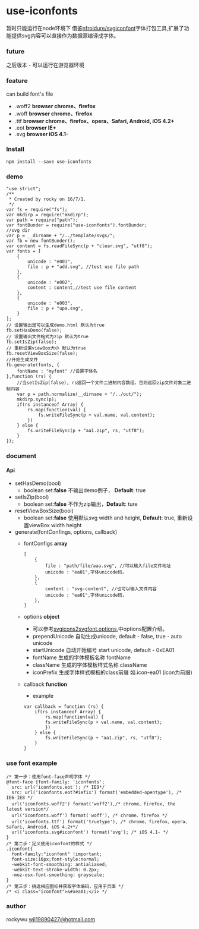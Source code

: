 # use-iconfonts
暂时只能运行在node环境下
借鉴[nfroidure/svgiconfont](https://github.com/nfroidure/svgiconfont)字体打包工具,扩展了功能提供svg内容可以直接作为数据源编译成字体。

### future
之后版本 - 可以运行在游览器环境

### feature
can build font's file

* .woff2 **browser chrome、firefox**
* .woff **browser chrome、firefox**
* .ttf **browser chrome、firefox、opera、Safari, Android, iOS 4.2+**
* .eot **browser IE+**
* .svg **browser iOS 4.1-**


### Install
````
npm install --save use-iconfonts
````

### demo
````
"use strict";
/**
 * Created by rocky on 16/7/1.
 */
var fs = require("fs");
var mkdirp = require("mkdirp");
var path = require("path");
var fontBunder = require("use-iconfonts").fontBunder;
//svg dir
var p = __dirname + "/../template/svgs/";
var fb = new fontBunder();
var content = fs.readFileSync(p + "clear.svg", "utf8");
var fonts = [
    {
        unicode : "e001",
        file : p + "add.svg", //test use file path
    },
    {
        unicode : "e002",
        content : content,//test use file content
    },
    {
        unicode : "e003",
        file : p + "upa.svg",
    }
];
// 设置输出是可以生成demo.html 默认为true
fb.setHasDemo(false);
// 设置输出文件格式为zip 默认为true
fb.setIsZip(false);
// 重新设置viewBox大小 默认为true
fb.resetViewBoxSize(false);
//开始生成文件
fb.generate(fonts, {
    fontName : "myfont" //设置字体名
},function (rs) {
    //当setIsZip(false), rs返回一个文件二进制内容数组，否则返回zip文件对象二进制内容
    var p = path.normalize(__dirname + "/../out/");
    mkdirp.sync(p);
    if(rs instanceof Array) {
        rs.map(function(val) {
            fs.writeFileSync(p + val.name, val.content);
        })
    } else {
        fs.writeFileSync(p + "aa1.zip", rs, "utf8");
    }
});
````
### document

#### Api

* setHasDemo(bool)
    * boolean  set:**false** 不输出demo例子， **Default**: true
* setIsZip(bool)
    * boolean  set:**false** 不作为zip输出，**Default**: ture
* resetViewBoxSize(bool)
    * boolean  set:**false** 使用默认svg width and height, **Default**: true, 重新设置viewBox width height
* generate(fontConfings, options, callback)
    * fontConfigs  **array**
    
        ````
        [
            {
                file : "path/file/aaa.svg", //可以输入file文件地址
                unicode : "ea01",字体unicode码，
            },
            {
                content : "svg-content", //也可以输入文件内容
                unicode : "ea01",字体unicode码，
            },
        ]
        ````
    * options **object**
        * 可以参考[svgicons2svgfont.options](https://github.com/nfroidure/svgicons2svgfont#svgicons2svgfontoptions),中options配置介绍。
        * prependUnicode 自动生成unicode, default - false, true - auto unicode
        * startUnicode  自动开始编号 start unicode, default - 0xEA01
        * fontName 生成的字体模板名称 fontName
        * className 生成的字体模板样式名称 className
        * iconPrefix 生成字体样式模板的class前缀 如.icon-ea01 (icon为前缀)
    * callback **function**
        * example
        
        ````
        var callback = function (rs) {
            if(rs instanceof Array) {
                rs.map(function(val) {
                fs.writeFileSync(p + val.name, val.content);
                })
            } else {
                fs.writeFileSync(p + "aa1.zip", rs, "utf8");
            }
        }
        ````
        
### use font example
````
/* 第一步：使用font-face声明字体 */
@font-face {font-family: 'iconfonts';
  src: url('iconfonts.eot'); /* IE9*/
  src: url('iconfonts.eot?#iefix') format('embedded-opentype'), /* IE6-IE8 */
  url('iconfonts.woff2') format('woff2'),/* chrome、firefox, the latest version*/
  url('iconfonts.woff') format('woff'), /* chrome、firefox */
  url('iconfonts.ttf') format('truetype'), /* chrome、firefox、opera、Safari, Android, iOS 4.2+*/
  url('iconfonts.svg#iconfont') format('svg'); /* iOS 4.1- */
}
/* 第二步：定义使用iconfont的样式 */
.iconfont{
  font-family:"iconfont" !important;
  font-size:16px;font-style:normal;
  -webkit-font-smoothing: antialiased;
  -webkit-text-stroke-width: 0.2px;
  -moz-osx-font-smoothing: grayscale;
}
/* 第三步：挑选相应图标并获取字体编码，应用于页面 */
/* <i class="iconfont">&#xea01;</i> */
````

### author

rockywu <wjl19890427@hotmail.com>

